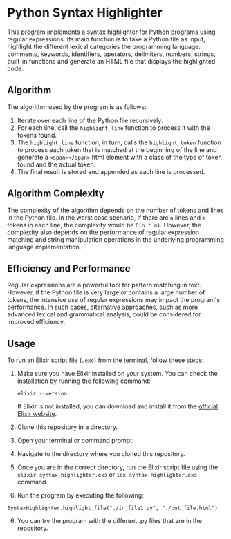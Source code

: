 # Python Syntax Highlighter

This program implements a syntax highlighter for Python programs using regular expressions. Its main function is to take a Python file as input, highlight the different lexical categories the programming language: comments, keywords, identifiers, operators, delimiters, numbers, strings, built-in functions and generate an HTML file that displays the highlighted code.

## Algorithm

The algorithm used by the program is as follows:

1. Iterate over each line of the Python file recursively.
2. For each line, call the `highlight_line` function to process it with the tokens found.
3. The `highlight_line` function, in turn, calls the `highlight_token` function to process each token that is matched at the beginning of the line and generate a `<span></span>` html element with a class of the type of token found and the actual token.
4. The final result is stored and appended as each line is processed.

## Algorithm Complexity

The complexity of the algorithm depends on the number of tokens and lines in the Python file. In the worst case scenario, if there are `n` lines and `m` tokens in each line, the complexity would be `O(n * m)`. However, the complexity also depends on the performance of regular expression matching and string manipulation operations in the underlying programming language implementation.

## Efficiency and Performance

Regular expressions are a powerful tool for pattern matching in text. However, if the Python file is very large or contains a large number of tokens, the intensive use of regular expressions may impact the program's performance. In such cases, alternative approaches, such as more advanced lexical and grammatical analysis, could be considered for improved efficiency.


## Usage

To run an Elixir script file (`.exs`) from the terminal, follow these steps:

1. Make sure you have Elixir installed on your system. You can check the installation by running the following command:

   ```shell
   elixir --version
   ```

   If Elixir is not installed, you can download and install it from the [official Elixir website](https://elixir-lang.org/).

2. Clone this repository in a directory.

2. Open your terminal or command prompt.

3. Navigate to the directory where you cloned this repository. 

4. Once you are in the correct directory, run the Elixir script file using the `elixir syntax-highlighter.exs` or `iex syntax-highlighter.exs` command. 

5. Run the program by executing the following:

```
SyntaxHighlighter.highlight_file("./in_file1.py", "./out_file.html")
```

6. You can try the program with the different .py files that are in the repository.